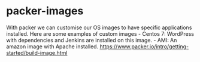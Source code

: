 # packer-images
With packer we can customise our OS images to have specific applications installed.
Here are some examples of custom images
    - Centos 7: WordPress with dependencies and Jenkins are installed on this image.
    - AMI: An amazon image with Apache installed. 
https://www.packer.io/intro/getting-started/build-image.html